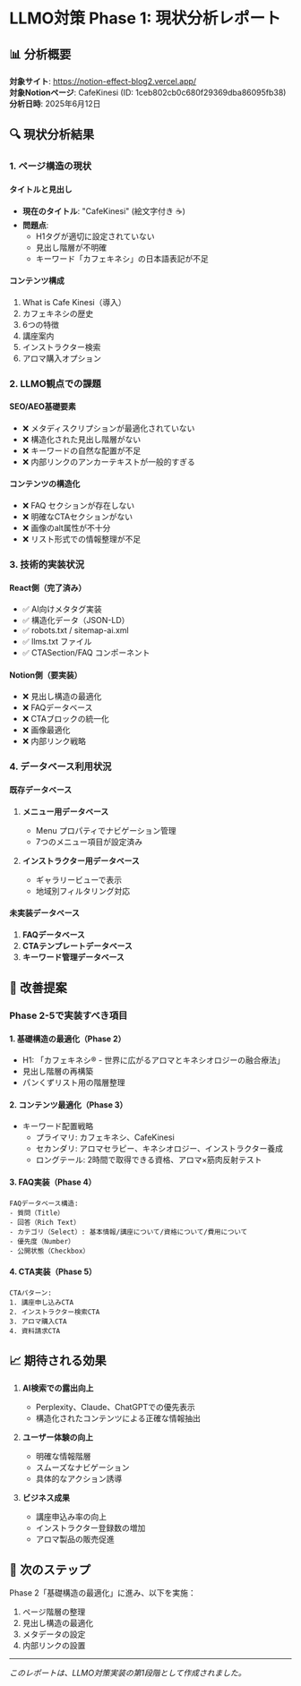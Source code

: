 # LLMO対策 Phase 1: 現状分析レポート

## 📊 分析概要

**対象サイト**: https://notion-effect-blog2.vercel.app/  
**対象Notionページ**: CafeKinesi (ID: 1ceb802cb0c680f29369dba86095fb38)  
**分析日時**: 2025年6月12日

## 🔍 現状分析結果

### 1. ページ構造の現状

#### タイトルと見出し
- **現在のタイトル**: "CafeKinesi" (絵文字付き ☕)
- **問題点**: 
  - H1タグが適切に設定されていない
  - 見出し階層が不明確
  - キーワード「カフェキネシ」の日本語表記が不足

#### コンテンツ構成
1. What is Cafe Kinesi（導入）
2. カフェキネシの歴史
3. 6つの特徴
4. 講座案内
5. インストラクター検索
6. アロマ購入オプション

### 2. LLMO観点での課題

#### SEO/AEO基礎要素
- ❌ メタディスクリプションが最適化されていない
- ❌ 構造化された見出し階層がない
- ❌ キーワードの自然な配置が不足
- ❌ 内部リンクのアンカーテキストが一般的すぎる

#### コンテンツの構造化
- ❌ FAQ セクションが存在しない
- ❌ 明確なCTAセクションがない
- ❌ 画像のalt属性が不十分
- ❌ リスト形式での情報整理が不足

### 3. 技術的実装状況

#### React側（完了済み）
- ✅ AI向けメタタグ実装
- ✅ 構造化データ（JSON-LD）
- ✅ robots.txt / sitemap-ai.xml
- ✅ llms.txt ファイル
- ✅ CTASection/FAQ コンポーネント

#### Notion側（要実装）
- ❌ 見出し構造の最適化
- ❌ FAQデータベース
- ❌ CTAブロックの統一化
- ❌ 画像最適化
- ❌ 内部リンク戦略

### 4. データベース利用状況

#### 既存データベース
1. **メニュー用データベース**
   - Menu プロパティでナビゲーション管理
   - 7つのメニュー項目が設定済み

2. **インストラクター用データベース**
   - ギャラリービューで表示
   - 地域別フィルタリング対応

#### 未実装データベース
1. **FAQデータベース**
2. **CTAテンプレートデータベース**
3. **キーワード管理データベース**

## 🎯 改善提案

### Phase 2-5で実装すべき項目

#### 1. 基礎構造の最適化（Phase 2）
- H1: 「カフェキネシ® - 世界に広がるアロマとキネシオロジーの融合療法」
- 見出し階層の再構築
- パンくずリスト用の階層整理

#### 2. コンテンツ最適化（Phase 3）
- キーワード配置戦略
  - プライマリ: カフェキネシ、CafeKinesi
  - セカンダリ: アロマセラピー、キネシオロジー、インストラクター養成
  - ロングテール: 2時間で取得できる資格、アロマ×筋肉反射テスト

#### 3. FAQ実装（Phase 4）
```
FAQデータベース構造:
- 質問（Title）
- 回答（Rich Text）
- カテゴリ（Select）: 基本情報/講座について/資格について/費用について
- 優先度（Number）
- 公開状態（Checkbox）
```

#### 4. CTA実装（Phase 5）
```
CTAパターン:
1. 講座申し込みCTA
2. インストラクター検索CTA
3. アロマ購入CTA
4. 資料請求CTA
```

## 📈 期待される効果

1. **AI検索での露出向上**
   - Perplexity、Claude、ChatGPTでの優先表示
   - 構造化されたコンテンツによる正確な情報抽出

2. **ユーザー体験の向上**
   - 明確な情報階層
   - スムーズなナビゲーション
   - 具体的なアクション誘導

3. **ビジネス成果**
   - 講座申込み率の向上
   - インストラクター登録数の増加
   - アロマ製品の販売促進

## 🔄 次のステップ

Phase 2「基礎構造の最適化」に進み、以下を実施：
1. ページ階層の整理
2. 見出し構造の最適化
3. メタデータの設定
4. 内部リンクの設置

---

*このレポートは、LLMO対策実装の第1段階として作成されました。*